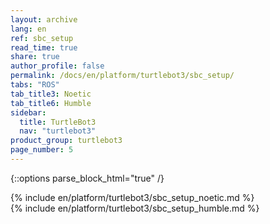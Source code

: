 ```yaml
---
layout: archive
lang: en
ref: sbc_setup
read_time: true
share: true
author_profile: false
permalink: /docs/en/platform/turtlebot3/sbc_setup/
tabs: "ROS"
tab_title3: Noetic
tab_title6: Humble
sidebar:
  title: TurtleBot3
  nav: "turtlebot3"
product_group: turtlebot3
page_number: 5
---
```


<div style="counter-reset: h1 2"></div>
<div style="counter-reset: h2 1"></div>

{::options parse_block_html="true" /}
  
<!--[dummy Header 1]>
  <h1 id="dummy">Quick Start Guide</h1>
  <h2 id="dummy">SBC Setup</h2>
  <p class="dummy_content">SBC is your Remote PC</p>
<![end dummy Header 1]-->

<!-- <section data-id="{{ page.tab_title1 }}" class="tab_contents">
{% include en/platform/turtlebot3/sbc_setup_kinetic.md %}
</section> -->

<!-- <section data-id="{{ page.tab_title2 }}" class="tab_contents">
{% include en/platform/turtlebot3/sbc_setup_melodic.md %}
</section> -->

<section data-id="{{ page.tab_title3 }}" class="tab_contents">
{% include en/platform/turtlebot3/sbc_setup_noetic.md %}
</section>

<!-- <section data-id="{{ page.tab_title4 }}" class="tab_contents">
{% include en/platform/turtlebot3/sbc_setup_dashing.md %}
</section> -->

<!-- <section data-id="{{ page.tab_title5 }}" class="tab_contents">
{% include en/platform/turtlebot3/sbc_setup_foxy.md %}
</section> -->

<section data-id="{{ page.tab_title6 }}" class="tab_contents">
{% include en/platform/turtlebot3/sbc_setup_humble.md %}
</section>

<!-- <section data-id="{{ page.tab_title7 }}" class="tab_contents">
{% include en/platform/turtlebot3/sbc_setup_windows.md %}
</section> -->
